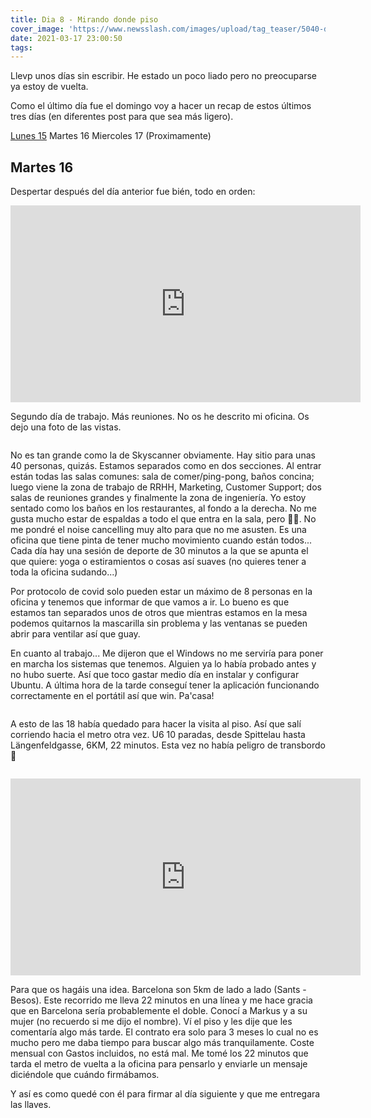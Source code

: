 ```yaml
---
title: Dia 8 - Mirando donde piso
cover_image: 'https://www.newsslash.com/images/upload/tag_teaser/5040-dr-house.jpg'
date: 2021-03-17 23:00:50
tags:
---
```


Llevp unos días sin escribir. He estado un poco liado pero no preocuparse ya estoy de vuelta.

Como el último día fue el domingo voy a hacer un recap de estos últimos tres días (en diferentes post para que sea más ligero).

[Lunes 15](/2021/03/17/Dia-7-So-it-begins/) 
Martes 16 
Miercoles 17 (Proximamente)

## Martes 16

Despertar después del día anterior fue bién, todo en orden:

<div class="container">
    <div class="card videoWrapper">
        <iframe width="560" height="315" src="https://www.youtube-nocookie.com/embed/QqFuBaDiKTQ" frameborder="0" allow="accelerometer; autoplay; clipboard-write; encrypted-media; gyroscope; picture-in-picture" allowfullscreen></iframe>
    </div>
</div>

Segundo día de trabajo. Más reuniones. No os he descrito mi oficina. Os dejo una foto de las vistas.

<figure>
    <img src="https://d26aplmy81ikda.cloudfront.net/photo_2021-03-18_22-56-03.jpg" alt="">
</figure>

No es tan grande como la de Skyscanner obviamente. Hay sitio para unas 40 personas, quizás. Estamos separados como en dos secciones. Al entrar están todas las salas comunes: sala de comer/ping-pong, baños concina; luego viene la zona de trabajo de RRHH, Marketing, Customer Support; dos salas de reuniones grandes y finalmente la zona de ingeniería. Yo estoy sentado como los baños en los restaurantes, al fondo a la derecha. No me gusta mucho estar de espaldas a todo el que entra en la sala, pero 🤷‍♂️. No me pondré el noise cancelling muy alto para que no me asusten. Es una oficina que tiene pinta de tener mucho movimiento cuando están todos... Cada día hay una sesión de deporte de 30 minutos a la que se apunta el que quiere: yoga o estiramientos o cosas así suaves (no quieres tener a toda la oficina sudando...)

Por protocolo de covid solo pueden estar un máximo de 8 personas en la oficina y tenemos que informar de que vamos a ir. Lo bueno es que estamos tan separados unos de otros que mientras estamos en la mesa podemos quitarnos la mascarilla sin problema y las ventanas se pueden abrir para ventilar así que guay.

En cuanto al trabajo... Me dijeron que el Windows no me serviría para poner en marcha los sistemas que tenemos. Alguien ya lo había probado antes y no hubo suerte. Así que toco gastar medio día en instalar y configurar Ubuntu. A última hora de la tarde conseguí tener la aplicación funcionando correctamente en el portátil así que win. Pa'casa!

<figure>
    <img src="https://d26aplmy81ikda.cloudfront.net/photo_2021-03-18_22-56-09.jpg" alt="">
</figure>

A esto de las 18 había quedado para hacer la visita al piso. Así que salí corriendo hacia el metro otra vez. U6 10 paradas, desde Spittelau hasta Längenfeldgasse, 6KM, 22 minutos. Esta vez no había peligro de transbordo 🤣

<figure>
    <img src="https://d26aplmy81ikda.cloudfront.net/recorrido airbnb.png" alt="">
</figure>

<div class="container">
    <div class="card videoWrapper">
        <iframe width="560" height="315" src="https://www.youtube-nocookie.com/embed/iUZ57AzR5A8" frameborder="0" allow="accelerometer; autoplay; clipboard-write; encrypted-media; gyroscope; picture-in-picture" allowfullscreen></iframe>
    </div>
</div>

Para que os hagáis una idea. Barcelona son 5km de lado a lado (Sants - Besos). Este recorrido me lleva 22 minutos en una línea y me hace gracia que en Barcelona sería probablemente el doble.
Conocí a Markus y a su mujer (no recuerdo si me dijo el nombre). Ví el piso y les dije que les comentaría algo más tarde. El contrato era solo para 3 meses lo cual no es mucho pero me daba tiempo para buscar algo más tranquilamente. Coste mensual con Gastos incluidos, no está mal. Me tomé los 22 minutos que tarda el metro de vuelta a la oficina para pensarlo y enviarle un mensaje diciéndole que cuándo firmábamos.

Y así es como quedé con él para firmar al día siguiente y que me entregara las llaves.

